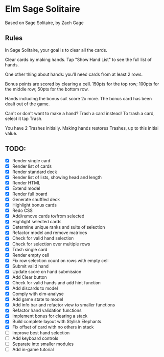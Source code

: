 # Elm Sage Solitaire

Based on Sage Solitaire, by Zach Gage

## Rules

In Sage Solitaire, your goal is to clear all the cards.

Clear cards by making hands. Tap "Show Hand List" to see the full list of hands.

One other thing about hands: you'll need cards from at least 2 rows.

Bonus points are scored by clearing a cell. 150pts for the top row; 100pts for the middle row; 50pts for the bottom row.

Hands including the bonus suit score 2x more. The bonus card has been dealt out of the game.

Can't or don't want to make a hand? Trash a card instead! To trash a card, select it tap Trash.

You have 2 Trashes initially. Making hands restores Trashes, up to this initial value.

## TODO:

- [x] Render single card
- [x] Render list of cards
- [x] Render standard deck
- [x] Render list of lists, showing head and length
- [x] Render HTML
- [x] Extend model
- [x] Render full board
- [x] Generate shuffled deck
- [x] Highlight bonus cards
- [x] Redo CSS
- [x] Add/remove cards to/from selected
- [x] Highlight selected cards
- [x] Determine unique ranks and suits of selection
- [x] Refactor model and remove matrices
- [x] Check for valid hand selection
- [x] Check for selection over multiple rows
- [x] Trash single card
- [x] Render empty cell
- [x] Fix row selection count on rows with empty cell
- [x] Submit valid hand
- [x] Update score on hand submission
- [x] Add Clear button
- [x] Check for valid hands and add hint function
- [x] Add discards to model
- [x] Comply with elm-analyse
- [x] Add game state to model
- [x] Add info bar and refactor view to smaller functions
- [x] Refactor hand validation functions
- [x] Implement bonus for clearing a stack
- [x] Build complete layout with Stylish Elephants
- [x] Fix offset of card with no others in stack
- [ ] Improve best hand selection
- [ ] Add keyboard controls
- [ ] Separate into smaller modules
- [ ] Add in-game tutorial